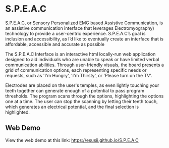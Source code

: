 # S.P.E.A.C

S.P.E.A.C, or Sensory Personalized EMG based Assistive Communication, is an assistive communication interface that leverages Electromyography) technology to provide a user-centric experience. S.P.E.A.C’s goal is inclusion and accessibility, as I’d like to eventually create an interface that is affordable, accessible and accurate as possible

The S.P.E.A.C Interface is an interactive html locally-run web application designed to aid individuals who are unable to speak or have limited verbal communication abilities. Through user-friendly visuals, the board presents a grid of communication options, each representing specific needs or requests, such as 'I'm Hungry', 'I'm Thirsty', or 'Please turn on the TV'.

Electrodes are placed on the user's temples, as even lightly touching your teeth together can generate enough of a potential to pass program thresholds. The program scans through the options, highlighting the options one at a time. The user can stop the scanning by letting their teeth touch, which generates an electrical potential, and the final selection is highlighted.

## Web Demo

View the web demo at this link: <https://esusii.github.io/S.P.E.A.C>